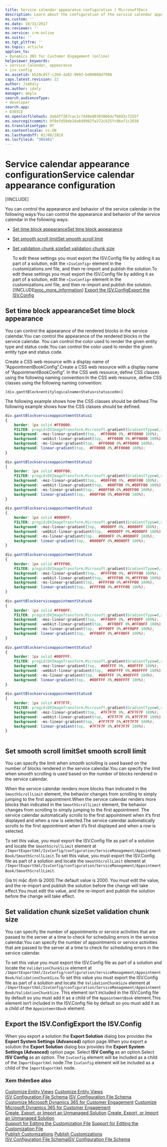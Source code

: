 ```yaml
---
title: Service calendar appearance configuration | MicrosoftDocs
description: Learn about the configuration of the service calendar appearance configuration.
ms.custom: ''
ms.date: 10/31/2017
ms.reviewer: ''
ms.service: crm-online
ms.suite: ''
ms.tgt_pltfrm: ''
ms.topic: article
applies_to:
- Dynamics 365 for Customer Engagement (online)
helpviewer_keywords:
- service calendar, appearance
- isv.config
ms.assetid: b529c857-c2b9-4a02-9993-bd99008d7998
caps.latest.revision: 22
author: JimDaly
ms.author: jdaly
manager: amyla
search.audienceType:
- developer
search.app:
- D365CE
ms.openlocfilehash: da6dff287cac1c7d40e80383066dcfb893cf255f
ms.sourcegitcommit: 9f0efd59de16a6d9902fa372cb25fc0baf1c2838
ms.translationtype: HT
ms.contentlocale: vi-VN
ms.lasthandoff: 01/08/2019
ms.locfileid: "385481"
---
```

# <a name="service-calendar-appearance-configuration"></a><span data-ttu-id="69d3b-103">Service calendar appearance configuration</span><span class="sxs-lookup"><span data-stu-id="69d3b-103">Service calendar appearance configuration</span></span>

[!INCLUDE[](../../includes/cc_applies_to_update_9_0_0.md)]

<span data-ttu-id="69d3b-104">You can control the appearance and behavior of the service calendar in the following ways:</span><span class="sxs-lookup"><span data-stu-id="69d3b-104">You can control the appearance and behavior of the service calendar in the following ways:</span></span>  
  
- [<span data-ttu-id="69d3b-105">Set time block appearance</span><span class="sxs-lookup"><span data-stu-id="69d3b-105">Set time block appearance</span></span>](service-calendar-appearance-configuration.md#BKMK_TimeBlock)  
  
- [<span data-ttu-id="69d3b-106">Set smooth scroll limit</span><span class="sxs-lookup"><span data-stu-id="69d3b-106">Set smooth scroll limit</span></span>](service-calendar-appearance-configuration.md#BKMK_SmoothScrollLimit)  
  
- [<span data-ttu-id="69d3b-107">Set validation chunk size</span><span class="sxs-lookup"><span data-stu-id="69d3b-107">Set validation chunk size</span></span>](service-calendar-appearance-configuration.md#BKMK_ValidationChunkSize)  
  
  <span data-ttu-id="69d3b-108">To edit these settings you must export the ISV.Config file by adding it as part of a solution, edit the `<IsvConfig>` element in the customizations.xml file, and then re-import and publish the solution.</span><span class="sxs-lookup"><span data-stu-id="69d3b-108">To edit these settings you must export the ISV.Config file by adding it as part of a solution, edit the `<IsvConfig>` element in the customizations.xml file, and then re-import and publish the solution.</span></span> [!INCLUDE[proc_more_information](../../includes/proc-more-information.md)] <span data-ttu-id="69d3b-109">[Export the ISV.Config](service-calendar-appearance-configuration.md#BKMK_ExportISVConfig)</span><span class="sxs-lookup"><span data-stu-id="69d3b-109">[Export the ISV.Config](service-calendar-appearance-configuration.md#BKMK_ExportISVConfig)</span></span>  
  
<a name="BKMK_TimeBlock"></a>   
## <a name="set-time-block-appearance"></a><span data-ttu-id="69d3b-110">Set time block appearance</span><span class="sxs-lookup"><span data-stu-id="69d3b-110">Set time block appearance</span></span>  
 <span data-ttu-id="69d3b-111">You can control the appearance of the rendered blocks in the service calendar.</span><span class="sxs-lookup"><span data-stu-id="69d3b-111">You can control the appearance of the rendered blocks in the service calendar.</span></span> <span data-ttu-id="69d3b-112">You can control the color used to render the given entity type and status code.</span><span class="sxs-lookup"><span data-stu-id="69d3b-112">You can control the color used to render the given entity type and status code.</span></span>  
  
 <span data-ttu-id="69d3b-113">Create a CSS web resource with a display name of “AppointmentBookConfig”.</span><span class="sxs-lookup"><span data-stu-id="69d3b-113">Create a CSS web resource with a display name of “AppointmentBookConfig”.</span></span> <span data-ttu-id="69d3b-114">In the CSS web resource, define CSS classes using the following naming convention:</span><span class="sxs-lookup"><span data-stu-id="69d3b-114">In the CSS web resource, define CSS classes using the following naming convention:</span></span>  
  
 `[div.ganttBlock<entitylogicalname>Status<statuscode>]`  
  
 <span data-ttu-id="69d3b-115">The following example shows how the CSS classes should be defined.</span><span class="sxs-lookup"><span data-stu-id="69d3b-115">The following example shows how the CSS classes should be defined.</span></span>  
  
```css  
div.ganttBlockserviceappointmentStatus1  
{  
    border: 1px solid #FF0000;  
    FILTER: progid:DXImageTransform.Microsoft.gradient(GradientType=0,startColorstr='#FF0000',endColorstr='#FF0000');  
    background: -moz-linear-gradient(top,  #FF0000 0%, #FF0000 100%);  
    background: -webkit-linear-gradient(top,  #FF0000 0%,#FF0000 100%);  
    background: -ms-linear-gradient(top,  #FF0000 0%,#FF0000 100%);  
    background: linear-gradient(top,  #FF0000 0%,#FF0000 100%);  
}   
  
div.ganttBlockserviceappointmentStatus2  
{  
    border: 1px solid #00FF00;  
    FILTER: progid:DXImageTransform.Microsoft.gradient(GradientType=0,startColorstr='#00FF00',endColorstr='#00FF00');  
    background: -moz-linear-gradient(top,  #00FF00 0%, #00FF00 100%);  
    background: -webkit-linear-gradient(top,  #00FF00 0%,#00FF00 100%);  
    background: -ms-linear-gradient(top,  #00FF00 0%,#00FF00 100%);  
    background: linear-gradient(top,  #00FF00 0%,#00FF00 100%);  
}  
  
div.ganttBlockserviceappointmentStatus3  
{  
    border: 1px solid #0000FF;  
    FILTER: progid:DXImageTransform.Microsoft.gradient(GradientType=0,startColorstr='#0000FF',endColorstr='#0000FF');  
    background: -moz-linear-gradient(top,  #0000FF 0%, #0000FF 100%);  
    background: -webkit-linear-gradient(top,  #0000FF 0%,#0000FF 100%);  
    background: -ms-linear-gradient(top,  #0000FF 0%,#0000FF 100%);  
    background: linear-gradient(top,  #0000FF 0%,#0000FF 100%);  
}   
  
div.ganttBlockserviceappointmentStatus4  
{  
    border: 1px solid #FFFF00;  
    FILTER: progid:DXImageTransform.Microsoft.gradient(GradientType=0,startColorstr='#FFFF00',endColorstr='#FFFF00');  
    background: -moz-linear-gradient(top,  #FFFF00 0%, #FFFF00 100%);  
    background: -webkit-linear-gradient(top,  #FFFF00 0%,#FFFF00 100%);  
    background: -ms-linear-gradient(top,  #FFFF00 0%,#FFFF00 100%);  
    background: linear-gradient(top,  #FFFF00 0%,#FFFF00 100%);  
}   
  
div.ganttBlockserviceappointmentStatus6  
{  
    border: 1px solid #FF00FF;  
    FILTER: progid:DXImageTransform.Microsoft.gradient(GradientType=0,startColorstr='#FF00FF',endColorstr='#FF00FF');  
    background: -moz-linear-gradient(top,  #FF00FF 0%, #FF00FF 100%);  
    background: -webkit-linear-gradient(top,  #FF00FF 0%,#FF00FF 100%);  
    background: -ms-linear-gradient(top,  #FF00FF 0%,#FF00FF 100%);  
    background: linear-gradient(top,  #FF00FF 0%,#FF00FF 100%);  
}   
  
div.ganttBlockserviceappointmentStatus7  
{  
    border: 1px solid #00FFFF;  
    FILTER: progid:DXImageTransform.Microsoft.gradient(GradientType=0,startColorstr='#00FFFF',endColorstr='#00FFFF');  
    background: -moz-linear-gradient(top,  #00FFFF 0%, #00FFFF 100%);  
    background: -webkit-linear-gradient(top,  #00FFFF 0%,#00FFFF 100%);  
    background: -ms-linear-gradient(top,  #00FFFF 0%,#00FFFF 100%);  
    background: linear-gradient(top,  #00FFFF 0%,#00FFFF 100%);  
}  
  
div.ganttBlockserviceappointmentStatus8  
{  
    border: 1px solid #7F7F7F;  
    FILTER: progid:DXImageTransform.Microsoft.gradient(GradientType=0,startColorstr='#7F7F7F',endColorstr='#7F7F7F');  
    background: -moz-linear-gradient(top,  #7F7F7F 0%, #7F7F7F 100%);  
    background: -webkit-linear-gradient(top,  #7F7F7F 0%,#7F7F7F 100%);  
    background: -ms-linear-gradient(top,  #7F7F7F 0%,#7F7F7F 100%);  
    background: linear-gradient(top,  #7F7F7F 0%,#7F7F7F 100%);  
}  
  
```  
  
<a name="BKMK_SmoothScrollLimit"></a>   
## <a name="set-smooth-scroll-limit"></a><span data-ttu-id="69d3b-116">Set smooth scroll limit</span><span class="sxs-lookup"><span data-stu-id="69d3b-116">Set smooth scroll limit</span></span>  
 <span data-ttu-id="69d3b-117">You can specify the limit when smooth scrolling is used based on the number of blocks rendered in the service calendar.</span><span class="sxs-lookup"><span data-stu-id="69d3b-117">You can specify the limit when smooth scrolling is used based on the number of blocks rendered in the service calendar.</span></span>  
  
 <span data-ttu-id="69d3b-118">When the service calendar renders more blocks than indicated in the `SmoothScrollLimit` element, the behavior changes from scrolling to simply jumping to the first appointment.</span><span class="sxs-lookup"><span data-stu-id="69d3b-118">When the service calendar renders more blocks than indicated in the `SmoothScrollLimit` element, the behavior changes from scrolling to simply jumping to the first appointment.</span></span> <span data-ttu-id="69d3b-119">The service calendar automatically scrolls to the first appointment when it’s first displayed and when a row is selected.</span><span class="sxs-lookup"><span data-stu-id="69d3b-119">The service calendar automatically scrolls to the first appointment when it’s first displayed and when a row is selected.</span></span>  
  
 <span data-ttu-id="69d3b-120">To set this value, you must export the ISV.Config file as part of a solution and locate the `SmoothScrollLimit` element at `/ImportExportXml/IsvConfig/configuration/ServiceManagement/AppointmentBook/SmoothScrollLimit`.</span><span class="sxs-lookup"><span data-stu-id="69d3b-120">To set this value, you must export the ISV.Config file as part of a solution and locate the `SmoothScrollLimit` element at `/ImportExportXml/IsvConfig/configuration/ServiceManagement/AppointmentBook/SmoothScrollLimit`.</span></span>  
  
 <span data-ttu-id="69d3b-121">Giá trị mặc định là 2000.</span><span class="sxs-lookup"><span data-stu-id="69d3b-121">The default value is 2000.</span></span> <span data-ttu-id="69d3b-122">You must edit the value, and the re-import and publish the solution before the change will take effect.</span><span class="sxs-lookup"><span data-stu-id="69d3b-122">You must edit the value, and the re-import and publish the solution before the change will take effect.</span></span>  
  
<a name="BKMK_ValidationChunkSize"></a>   
## <a name="set-validation-chunk-size"></a><span data-ttu-id="69d3b-123">Set validation chunk size</span><span class="sxs-lookup"><span data-stu-id="69d3b-123">Set validation chunk size</span></span>  
 <span data-ttu-id="69d3b-124">You can specify the number of appointments or service activities that are passed to the server at a time to check for scheduling errors in the service calendar.</span><span class="sxs-lookup"><span data-stu-id="69d3b-124">You can specify the number of appointments or service activities that are passed to the server at a time to check for scheduling errors in the service calendar.</span></span>  
  
 <span data-ttu-id="69d3b-125">To set this value you must export the ISV.Config file as part of a solution and locate the `ValidationChunkSize` element at  `/ImportExportXml/IsvConfig/configuration/ServiceManagement/AppointmentBook/ValidationChunkSize`.</span><span class="sxs-lookup"><span data-stu-id="69d3b-125">To set this value you must export the ISV.Config file as part of a solution and locate the `ValidationChunkSize` element at  `/ImportExportXml/IsvConfig/configuration/ServiceManagement/AppointmentBook/ValidationChunkSize`.</span></span> <span data-ttu-id="69d3b-126">This element isn’t included in the ISV.Config file by default so you must add it as a child of the `AppointmentBook` element.</span><span class="sxs-lookup"><span data-stu-id="69d3b-126">This element isn’t included in the ISV.Config file by default so you must add it as a child of the `AppointmentBook` element.</span></span>  
  
<a name="BKMK_ExportISVConfig"></a>   
## <a name="export-the-isvconfig"></a><span data-ttu-id="69d3b-127">Export the ISV.Config</span><span class="sxs-lookup"><span data-stu-id="69d3b-127">Export the ISV.Config</span></span>  
 <span data-ttu-id="69d3b-128">When you export a solution the **Export Solution** dialog box provides the **Export System Settings (Advanced)** option page.</span><span class="sxs-lookup"><span data-stu-id="69d3b-128">When you export a solution the **Export Solution** dialog box provides the **Export System Settings (Advanced)** option page.</span></span> <span data-ttu-id="69d3b-129">Select **ISV Config** as an option.</span><span class="sxs-lookup"><span data-stu-id="69d3b-129">Select **ISV Config** as an option.</span></span> <span data-ttu-id="69d3b-130">The `IsvConfig` element will be included as a child of the `ImportExportXml` node.</span><span class="sxs-lookup"><span data-stu-id="69d3b-130">The `IsvConfig` element will be included as a child of the `ImportExportXml` node.</span></span>  
  
### <a name="see-also"></a><span data-ttu-id="69d3b-131">Xem thêm</span><span class="sxs-lookup"><span data-stu-id="69d3b-131">See also</span></span>  
 <span data-ttu-id="69d3b-132">[Customize Entity Views](customize-entity-views.md) </span><span class="sxs-lookup"><span data-stu-id="69d3b-132">[Customize Entity Views](customize-entity-views.md) </span></span>  
 <span data-ttu-id="69d3b-133">[ISV Configuration File Schema](isv-configuration-file-schema.md) </span><span class="sxs-lookup"><span data-stu-id="69d3b-133">[ISV Configuration File Schema](isv-configuration-file-schema.md) </span></span>  
 <span data-ttu-id="69d3b-134">[Customize Microsoft Dynamics 365 for Customer Engagement](customize-applications.md) </span><span class="sxs-lookup"><span data-stu-id="69d3b-134">[Customize Microsoft Dynamics 365 for Customer Engagement](customize-applications.md) </span></span>  
 <span data-ttu-id="69d3b-135">[Create, Export, or Import an Unmanaged Solution](../create-export-import-unmanaged-solution.md) </span><span class="sxs-lookup"><span data-stu-id="69d3b-135">[Create, Export, or Import an Unmanaged Solution](../create-export-import-unmanaged-solution.md) </span></span>  
 <span data-ttu-id="69d3b-136">[Support for Editing the Customization File](when-edit-customization-file.md) </span><span class="sxs-lookup"><span data-stu-id="69d3b-136">[Support for Editing the Customization File](when-edit-customization-file.md) </span></span>  
 <span data-ttu-id="69d3b-137">[Publish Customizations](publish-customizations.md) </span><span class="sxs-lookup"><span data-stu-id="69d3b-137">[Publish Customizations](publish-customizations.md) </span></span>  
 [<span data-ttu-id="69d3b-138">ISV Configuration File Schema</span><span class="sxs-lookup"><span data-stu-id="69d3b-138">ISV Configuration File Schema</span></span>](isv-configuration-file-schema.md)
